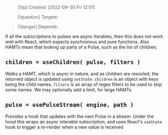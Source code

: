 >[!tip] Created: [2022-09-30 Fri 12:01]

>[!question] Targets: 

>[!danger] Depends: 

If all the subscriptions to pulses are async iterables, then this does not work well with React, which expects synchronous and pure functions.  Also HAMTs mean that looking up parts of a Pulse, such as the list of children, 

## `children = useChildren( pulse, filters )`
Walks a HAMT, which is async in nature, and as children are resovled, the returned object is updated using `setState`.  `children` is an object with keys being the child names.  `filters` is an array of regex filters to be used to skip some names.  We may optionally add a limit, for large HAMTs.


## `pulse = usePulseStream( engine, path )`
Provides a hook that updates with the next Pulse in a stream.  Under the hood this wraps an async interable subscription, and uses React's `useState` hook to trigger a re-render when a new value is received